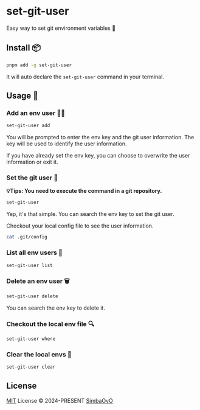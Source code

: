 # set-git-user

Easy way to set git environment variables 🤩

## Install 📦

```bash
pnpm add -g set-git-user
```
It will auto declare the `set-git-user` command in your terminal.

## Usage 🔨
### Add an env user 👨‍💻

```bash
set-git-user add
```
You will be prompted to enter the env key and the git user information. The key will be used to identify the user information.

If you have already set the env key, you can choose to overwrite the user information or exit it.

### Set the git user 📝
**💡Tips: You need to execute the command in a git repository.**

```bash
set-git-user
```

Yep, it's that simple. You can search the env key to set the git user.

Checkout your local config file to see the user information.
```bash
cat .git/config
```

### List all env users 🧾

```bash
set-git-user list
```

### Delete an env user 🗑️

```bash
set-git-user delete
```
You can search the env key to delete it.

### Checkout the local env file 🔍

```bash
set-git-user where
```

### Clear the local envs 🧹

```bash
set-git-user clear
```

## License

[MIT](./LICENSE) License © 2024-PRESENT [SimbaOvO](https://github.com/SimbaOvO)
